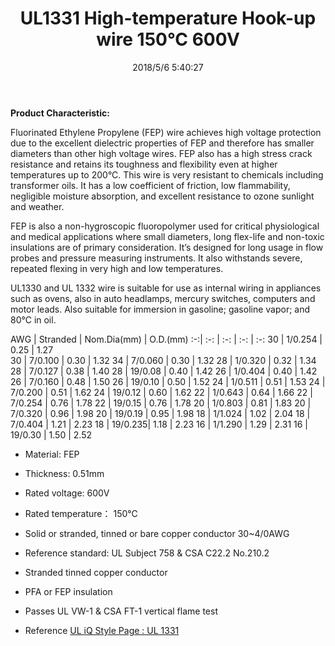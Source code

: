 ﻿---
layout: post 
title: UL1331 High-temperature Hook-up wire 150°C 600V
tags: hookup-wire, fep
categories: wire-cable
overview: FEP Fluorinated Ethylene Propylene Wire
series: HN10
part_number: 10-1331-0
thumb_img: 
image: static/11-20210603.jpg
date: 2018/5/6 5:40:27
permalink: /wire-cable/ul31312-hight-temperature-fep-f46-hookup-wire-150degc-600v.html
---


__Product Characteristic:__

Fluorinated Ethylene Propylene (FEP) wire achieves high voltage protection due to the excellent dielectric properties of FEP and therefore has smaller diameters than other high voltage wires.  FEP also has a high stress crack resistance and retains its toughness and flexibility even at higher temperatures up to 200°C.  This wire is very resistant to chemicals including transformer oils.  It has a low coefficient of friction, low flammability, negligible moisture absorption, and excellent resistance to ozone sunlight and weather.

FEP is also a non-hygroscopic fluoropolymer used for critical physiological and medical applications where small diameters, long flex-life and non-toxic insulations are of primary consideration. It’s designed for long usage in flow probes and pressure measuring instruments. It also withstands severe, repeated flexing in very high and low temperatures.

UL1330 and UL 1332 wire is suitable for use as internal wiring in appliances such as ovens, also in auto headlamps, mercury switches, computers and motor leads. Also suitable for immersion in gasoline; gasoline vapor; and 80°C in oil.


AWG | Stranded | Nom.Dia(mm) | O.D.(mm)
:-:| :-: | :-: | :-: | :-: 
30 | 1/0.254 | 0.25 | 1.27	
30 | 7/0.100 | 0.30 | 1.32
34 | 7/0.060 | 0.30 | 1.32
28 | 1/0.320 | 0.32 | 1.34
28 | 7/0.127 | 0.38 | 1.40
28 | 19/0.08 | 0.40 | 1.42
26 | 1/0.404 | 0.40 | 1.42
26 | 7/0.160 | 0.48 | 1.50
26 | 19/0.10 | 0.50 | 1.52
24 | 1/0.511 | 0.51 | 1.53
24 | 7/0.200 | 0.51 | 1.62
24 | 19/0.12 | 0.60 | 1.62
22 | 1/0.643 | 0.64 | 1.66
22 | 7/0.254 | 0.76 | 1.78
22 | 19/0.15 | 0.76 | 1.78
20 | 1/0.803 | 0.81 | 1.83
20 | 7/0.320 | 0.96 | 1.98
20 | 19/0.19 | 0.95 | 1.98
18 | 1/1.024 | 1.02 | 2.04
18 | 7/0.404 | 1.21 | 2.23
18 | 19/0.235| 1.18 | 2.23
16 | 1/1.290 | 1.29 | 2.31
16 | 19/0.30 | 1.50 | 2.52

* Material: FEP
* Thickness: 0.51mm

* Rated voltage: 600V
* Rated temperature： 150℃
* Solid or stranded, tinned or bare copper conductor 30~4/0AWG 
* Reference standard: UL Subject 758 & CSA C22.2 No.210.2
* Stranded tinned copper conductor
* PFA or FEP insulation
* Passes UL VW-1 & CSA FT-1 vertical flame test

* Reference 
[UL iQ Style Page : UL 1331](http://iq.ul.com/awm/stylepage.aspx?Style=1331)
